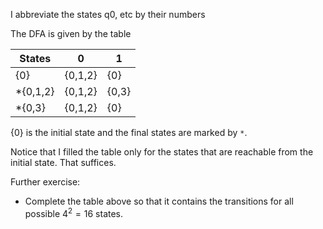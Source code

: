 I abbreviate the states q0, etc by their numbers

The DFA is given by the table

|States| 0 | 1 |
|---|---|---|
|{0}|{0,1,2}|{0}|
|*{0,1,2}|{0,1,2}|{0,3}|
|*{0,3}|{0,1,2}|{0}|

{0} is the initial state and the final states are marked by `*`.

Notice that I filled the table only for the states that are reachable from the initial state. That suffices.

Further exercise: 

- Complete the table above so that it contains the transitions for all possible $4^2=16$ states.
